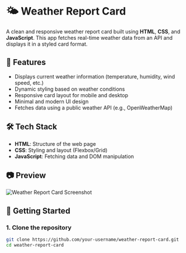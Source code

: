 # 🌤️ Weather Report Card

A clean and responsive weather report card built using **HTML**, **CSS**, and **JavaScript**. This app fetches real-time weather data from an API and displays it in a styled card format.

## 📌 Features

- Displays current weather information (temperature, humidity, wind speed, etc.)
- Dynamic styling based on weather conditions
- Responsive card layout for mobile and desktop
- Minimal and modern UI design
- Fetches data using a public weather API (e.g., OpenWeatherMap)

## 🛠️ Tech Stack

- **HTML**: Structure of the web page
- **CSS**: Styling and layout (Flexbox/Grid)
- **JavaScript**: Fetching data and DOM manipulation


## 📷 Preview

![Weather Report Card Screenshot](screenshot.png)

## 🚀 Getting Started

### 1. Clone the repository

```bash
git clone https://github.com/your-username/weather-report-card.git
cd weather-report-card
